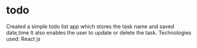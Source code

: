 # todo
Created a simple todo list app which stores the task name and saved date,time
It also enables the user to update or delete the task.
Technologies used: React js
